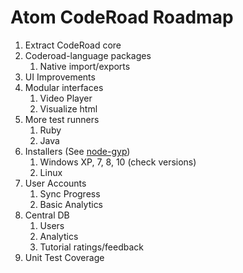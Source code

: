 # Atom CodeRoad Roadmap

1. Extract CodeRoad core
1. Coderoad-language packages
    1. Native import/exports
1. UI Improvements
1. Modular interfaces
    1. Video Player
    1. Visualize html
1. More test runners
    1. Ruby
    1. Java
1. Installers (See [node-gyp](https://github.com/nodejs/node-gyp))
    1. Windows XP, 7, 8, 10 (check versions)
    1. Linux
1. User Accounts
    1. Sync Progress
    1. Basic Analytics
1. Central DB
    1. Users
    1. Analytics
    1. Tutorial ratings/feedback
1. Unit Test Coverage
